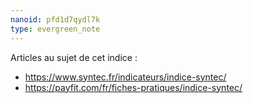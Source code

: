 ```yaml
---
nanoid: pfd1d7qydl7k
type: evergreen_note
---
```

Articles au sujet de cet indice :

- https://www.syntec.fr/indicateurs/indice-syntec/
- https://payfit.com/fr/fiches-pratiques/indice-syntec/
